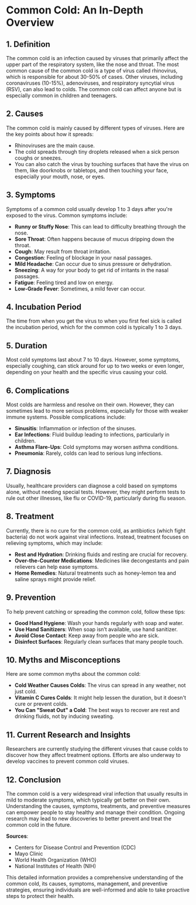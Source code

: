 # Common Cold: An In-Depth Overview

## 1. Definition
The common cold is an infection caused by viruses that primarily affect the upper part of the respiratory system, like the nose and throat. The most common cause of the common cold is a type of virus called rhinovirus, which is responsible for about 30-50% of cases. Other viruses, including coronaviruses (10-15%), adenoviruses, and respiratory syncytial virus (RSV), can also lead to colds. The common cold can affect anyone but is especially common in children and teenagers.

## 2. Causes
The common cold is mainly caused by different types of viruses. Here are the key points about how it spreads:
- Rhinoviruses are the main cause.
- The cold spreads through tiny droplets released when a sick person coughs or sneezes.
- You can also catch the virus by touching surfaces that have the virus on them, like doorknobs or tabletops, and then touching your face, especially your mouth, nose, or eyes.

## 3. Symptoms
Symptoms of a common cold usually develop 1 to 3 days after you're exposed to the virus. Common symptoms include:
- **Runny or Stuffy Nose**: This can lead to difficulty breathing through the nose.
- **Sore Throat**: Often happens because of mucus dripping down the throat.
- **Cough**: May result from throat irritation.
- **Congestion**: Feeling of blockage in your nasal passages.
- **Mild Headache**: Can occur due to sinus pressure or dehydration.
- **Sneezing**: A way for your body to get rid of irritants in the nasal passages.
- **Fatigue**: Feeling tired and low on energy.
- **Low-Grade Fever**: Sometimes, a mild fever can occur.

## 4. Incubation Period
The time from when you get the virus to when you first feel sick is called the incubation period, which for the common cold is typically 1 to 3 days.

## 5. Duration
Most cold symptoms last about 7 to 10 days. However, some symptoms, especially coughing, can stick around for up to two weeks or even longer, depending on your health and the specific virus causing your cold.

## 6. Complications
Most colds are harmless and resolve on their own. However, they can sometimes lead to more serious problems, especially for those with weaker immune systems. Possible complications include:
- **Sinusitis**: Inflammation or infection of the sinuses.
- **Ear Infections**: Fluid buildup leading to infections, particularly in children.
- **Asthma Flare-Ups**: Cold symptoms may worsen asthma conditions.
- **Pneumonia**: Rarely, colds can lead to serious lung infections.

## 7. Diagnosis
Usually, healthcare providers can diagnose a cold based on symptoms alone, without needing special tests. However, they might perform tests to rule out other illnesses, like flu or COVID-19, particularly during flu season.

## 8. Treatment
Currently, there is no cure for the common cold, as antibiotics (which fight bacteria) do not work against viral infections. Instead, treatment focuses on relieving symptoms, which may include:
- **Rest and Hydration**: Drinking fluids and resting are crucial for recovery.
- **Over-the-Counter Medications**: Medicines like decongestants and pain relievers can help ease symptoms.
- **Home Remedies**: Natural treatments such as honey-lemon tea and saline sprays might provide relief.

## 9. Prevention
To help prevent catching or spreading the common cold, follow these tips:
- **Good Hand Hygiene**: Wash your hands regularly with soap and water.
- **Use Hand Sanitizers**: When soap isn’t available, use hand sanitizer.
- **Avoid Close Contact**: Keep away from people who are sick.
- **Disinfect Surfaces**: Regularly clean surfaces that many people touch.

## 10. Myths and Misconceptions
Here are some common myths about the common cold:
- **Cold Weather Causes Colds**: The virus can spread in any weather, not just cold.
- **Vitamin C Cures Colds**: It might help lessen the duration, but it doesn't cure or prevent colds.
- **You Can "Sweat Out" a Cold**: The best ways to recover are rest and drinking fluids, not by inducing sweating.

## 11. Current Research and Insights
Researchers are currently studying the different viruses that cause colds to discover how they affect treatment options. Efforts are also underway to develop vaccines to prevent common cold viruses.

## 12. Conclusion
The common cold is a very widespread viral infection that usually results in mild to moderate symptoms, which typically get better on their own. Understanding the causes, symptoms, treatments, and preventive measures can empower people to stay healthy and manage their condition. Ongoing research may lead to new discoveries to better prevent and treat the common cold in the future.

**Sources**: 
- Centers for Disease Control and Prevention (CDC)
- Mayo Clinic
- World Health Organization (WHO)
- National Institutes of Health (NIH) 

This detailed information provides a comprehensive understanding of the common cold, its causes, symptoms, management, and preventive strategies, ensuring individuals are well-informed and able to take proactive steps to protect their health.